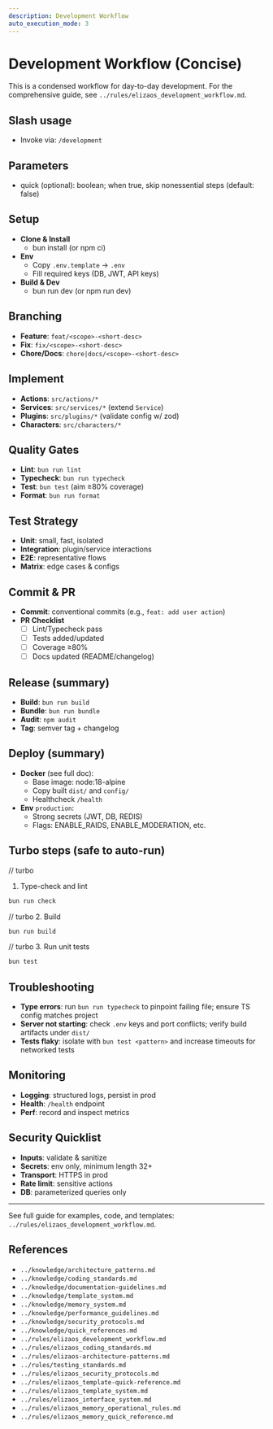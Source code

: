 ```yaml
---
description: Development Workflow
auto_execution_mode: 3
---
```


# Development Workflow (Concise)

This is a condensed workflow for day-to-day development. For the comprehensive guide, see `../rules/elizaos_development_workflow.md`.

## Slash usage

- Invoke via: `/development`

## Parameters

- quick (optional): boolean; when true, skip nonessential steps (default: false)

## Setup

- **Clone & Install**
  - bun install (or npm ci)
- **Env**
  - Copy `.env.template` → `.env`
  - Fill required keys (DB, JWT, API keys)
- **Build & Dev**
  - bun run dev (or npm run dev)

## Branching

- **Feature**: `feat/<scope>-<short-desc>`
- **Fix**: `fix/<scope>-<short-desc>`
- **Chore/Docs**: `chore|docs/<scope>-<short-desc>`

## Implement

- **Actions**: `src/actions/*`
- **Services**: `src/services/*` (extend `Service`)
- **Plugins**: `src/plugins/*` (validate config w/ zod)
- **Characters**: `src/characters/*`

## Quality Gates

- **Lint**: `bun run lint`
- **Typecheck**: `bun run typecheck`
- **Test**: `bun test` (aim ≥80% coverage)
- **Format**: `bun run format`

## Test Strategy

- **Unit**: small, fast, isolated
- **Integration**: plugin/service interactions
- **E2E**: representative flows
- **Matrix**: edge cases & configs

## Commit & PR

- **Commit**: conventional commits (e.g., `feat: add user action`)
- **PR Checklist**
  - [ ] Lint/Typecheck pass
  - [ ] Tests added/updated
  - [ ] Coverage ≥80%
  - [ ] Docs updated (README/changelog)

## Release (summary)

- **Build**: `bun run build`
- **Bundle**: `bun run bundle`
- **Audit**: `npm audit`
- **Tag**: semver tag + changelog

## Deploy (summary)

- **Docker** (see full doc):
  - Base image: node:18-alpine
  - Copy built `dist/` and `config/`
  - Healthcheck `/health`
- **Env** `production`:
  - Strong secrets (JWT, DB, REDIS)
  - Flags: ENABLE_RAIDS, ENABLE_MODERATION, etc.

## Turbo steps (safe to auto-run)

// turbo

1. Type-check and lint

```bash
bun run check
```

// turbo 2. Build

```bash
bun run build
```

// turbo 3. Run unit tests

```bash
bun test
```

## Troubleshooting

- **Type errors**: run `bun run typecheck` to pinpoint failing file; ensure TS config matches project
- **Server not starting**: check `.env` keys and port conflicts; verify build artifacts under `dist/`
- **Tests flaky**: isolate with `bun test <pattern>` and increase timeouts for networked tests

## Monitoring

- **Logging**: structured logs, persist in prod
- **Health**: `/health` endpoint
- **Perf**: record and inspect metrics

## Security Quicklist

- **Inputs**: validate & sanitize
- **Secrets**: env only, minimum length 32+
- **Transport**: HTTPS in prod
- **Rate limit**: sensitive actions
- **DB**: parameterized queries only

---

See full guide for examples, code, and templates: `../rules/elizaos_development_workflow.md`.

## References

- `../knowledge/architecture_patterns.md`
- `../knowledge/coding_standards.md`
- `../knowledge/documentation-guidelines.md`
- `../knowledge/template_system.md`
- `../knowledge/memory_system.md`
- `../knowledge/performance_guidelines.md`
- `../knowledge/security_protocols.md`
- `../knowledge/quick_references.md`
- `../rules/elizaos_development_workflow.md`
- `../rules/elizaos_coding_standards.md`
- `../rules/elizaos-architecture-patterns.md`
- `../rules/testing_standards.md`
- `../rules/elizaos_security_protocols.md`
- `../rules/elizaos_template-quick-reference.md`
- `../rules/elizaos_template_system.md`
- `../rules/elizaos_interface_system.md`
- `../rules/elizaos_memory_operational_rules.md`
- `../rules/elizaos_memory_quick_reference.md`
